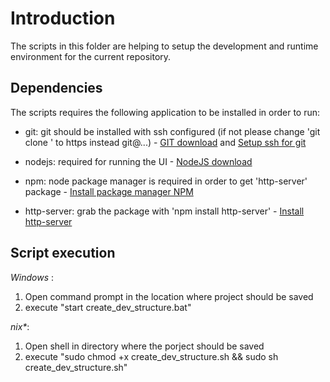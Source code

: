 # Introduction
The scripts in this folder are helping to setup the development and runtime environment for the current repository.

## Dependencies
The scripts requires the following application to be installed in order to run:
* git: git should be installed with ssh configured (if not please change 'git clone ' to https instead git@...) - [GIT download](https://git-scm.com/downloads) and [Setup ssh for git](https://help.github.com/articles/generating-an-ssh-key/)

* nodejs: required for running the UI - [NodeJS download](https://nodejs.org/en/download/)

* npm: node package manager is required in order to get 'http-server' package - [Install package manager NPM](https://docs.npmjs.com/getting-started/installing-node)

* http-server: grab the package with 'npm install http-server' - [Install http-server](https://www.npmjs.com/package/http-server)

## Script execution

_Windows_ :
1. Open command prompt in the location where project should be saved
2. execute "start create_dev_structure.bat"

_nix*_:
1. Open shell in directory where the porject should be saved
2. execute "sudo chmod +x create_dev_structure.sh && sudo sh create_dev_structure.sh"
